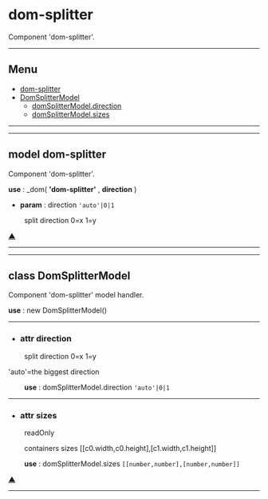 # dom-splitter
 
Component 'dom-splitter'.
 
<hr/>
 
## <a name='main_menu'></a> Menu
+ [dom-splitter](#dom-splitter)
+ [DomSplitterModel](#DomSplitterModel)
	+ [domSplitterModel.direction](#direction)
	+ [domSplitterModel.sizes](#sizes)
 
<hr/>
 
<hr/>
 
## <a name="dom-splitter"></a> model **dom-splitter**
 
 Component 'dom-splitter'.
 
**use** : _dom( **'dom-splitter'** , **direction** )
 
 + **param** : direction `'auto'|0|1`

&emsp;&emsp; split direction 0=x 1=y
 
 
[▲](#main_menu)
<hr/>
 
<hr/>
 
## <a name="DomSplitterModel"></a> class **DomSplitterModel**
 
 Component 'dom-splitter' model handler.
 
**use** : new DomSplitterModel()
 
<hr/>
 
+ ### <a name="direction"></a> attr **direction**

&emsp;&emsp; split direction 0=x 1=y

 'auto'=the biggest direction

&emsp;&emsp; **use** : domSplitterModel.direction `'auto'|0|1`
<hr/>
 
+ ### <a name="sizes"></a> attr **sizes**

&emsp;&emsp; readOnly


&emsp;&emsp; containers sizes [[c0.width,c0.height],[c1.width,c1.height]]

&emsp;&emsp; **use** : domSplitterModel.sizes `[[number,number],[number,number]]`
 
[▲](#main_menu)
<hr/>
 